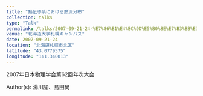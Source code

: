 ```yaml
---
title: "熱伝導系における熱流分布"
collection: talks
type: "Talk"
permalink: /talks/2007-09-21-24-%E7%86%B1%E4%BC%9D%E5%B0%8E%E7%B3%BB%E3%81%AB%E3%81%8A%E3%81%91%E3%82%8B%E7%86%B1%E6%B5%81%E5%88%86%E5%B8%83
venue: "北海道大学札幌キャンパス"
date: 2007-09-21-24
location: "北海道札幌市北区"
latitude: "43.0779575"
longitude: "141.340013"
---
```


2007年日本物理学会第62回年次大会

Author(s): 湯川諭、島田尚
